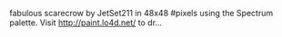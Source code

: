 fabulous scarecrow by JetSet211 in 48x48 #pixels using the Spectrum palette. Visit http://paint.lo4d.net/ to dr... 